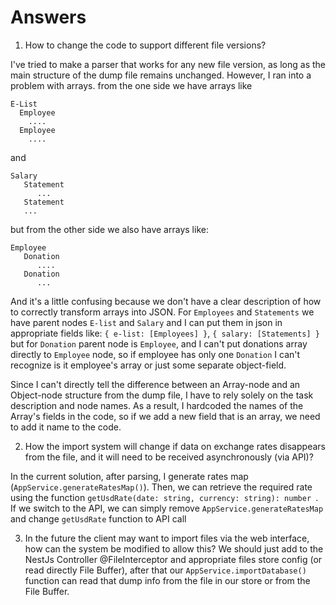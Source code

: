 # Answers
1. How to change the code to support different file versions?

I've tried to make a parser that works for any new file version, 
as long as the main structure of the dump file remains unchanged. 
However, I ran into a problem with arrays.
from the one side we have arrays like
```
E-List
  Employee
    ....
  Employee
    ....
```
and
```
Salary
   Statement
      ...
   Statement
   ...
```
but from the other side we also have arrays like:
```
Employee
   Donation
      ....
   Donation
      ...
```

And it's a little confusing because we don't have a clear description
of how to correctly transform arrays into JSON. For `Employees` and `Statements`
we have parent nodes `E-list` and `Salary` and I can put them in json in appropriate
fields like: `{ e-list: [Employees] }`, `{ salary: [Statements] }` but for 
`Donation` parent node is `Employee`, and I can't put donations array directly
to `Employee` node, so if employee has only one `Donation` I can't recognize is it employee's 
array or just some separate object-field. 

Since I can't directly tell the difference between an Array-node and an
Object-node structure from the dump file, I have to rely solely on the task 
description and node names. As a result, I hardcoded the names of the Array's
fields in the code, so if we add a new field that is an array,
we need to add it name to the code.

2. How the import system will change if data on exchange rates disappears from
   the file, and it will need to be received asynchronously (via API)?

In the current solution, after parsing, I generate rates map (`AppService.generateRatesMap()`).
Then, we can retrieve the required rate using the function `getUsdRate(date: string, currency: string): number `.
If we switch to the API, we can simply remove `AppService.generateRatesMap` and change `getUsdRate` function
to API call

3. In the future the client may want to import files via the web interface,
   how can the system be modified to allow this?
We should just add to the NestJs Controller @FileInterceptor and appropriate
files store config (or read directly File Buffer), 
after that our `AppService.importDatabase()` function can 
read that dump info from the file in our store or from the File Buffer.
